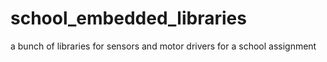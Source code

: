 # school_embedded_libraries
a bunch of libraries for sensors and motor drivers for a school assignment
